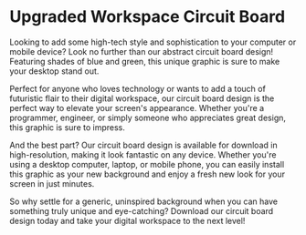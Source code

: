 <!--font:Poppins-->

# Upgraded Workspace Circuit Board

Looking to add some high-tech style and sophistication to your computer or mobile device? Look no further than our abstract circuit board design! Featuring shades of blue and green, this unique graphic is sure to make your desktop stand out.

Perfect for anyone who loves technology or wants to add a touch of futuristic flair to their digital workspace, our circuit board design is the perfect way to elevate your screen's appearance. Whether you're a programmer, engineer, or simply someone who appreciates great design, this graphic is sure to impress.

And the best part? Our circuit board design is available for download in high-resolution, making it look fantastic on any device. Whether you're using a desktop computer, laptop, or mobile phone, you can easily install this graphic as your new background and enjoy a fresh new look for your screen in just minutes.

So why settle for a generic, uninspired background when you can have something truly unique and eye-catching? Download our circuit board design today and take your digital workspace to the next level!

<!--

Write me markdown content of website with wallpaper:

"A wallpaper with a simple graphic of an abstract circuit board, in shades of blue and green."

The header of the page should not be copy of the text but rather a real content of the website which is using this wallpaper.


---


# Circuit Board Wallpaper

Welcome to our website featuring a sleek and modern wallpaper design! Our wallpaper showcases an abstract circuit board graphic in shades of blue and green. This wallpaper is perfect for anyone who loves technology or wants to add a futuristic touch to their desktop background.

Our wallpaper is available for download in high-resolution, ensuring that it will look great on any device. Whether you're using a desktop computer, laptop, or mobile device, this wallpaper will make your screen stand out. 

So why wait? Download our circuit board wallpaper today and give your device a fresh new look!


---


Heading should not include word "wallpaper". The website should not be about the wallpaper itself, wallpaper is just a related background, rewrite whole content.


---


# Futuristic Circuit Board Design for Your Desktop

Looking for a sleek and modern background for your computer or mobile device? Look no further than our abstract circuit board design! This unique graphic features shades of blue and green, creating a futuristic and high-tech look that is sure to impress.

Our circuit board design is perfect for anyone who loves technology or wants to add a touch of sophistication to their digital workspace. Whether you're a programmer, engineer, or simply someone who appreciates great design, this graphic is sure to make your desktop stand out.

Best of all, our circuit board design is available for download in high-resolution. This means that it will look great on any device, whether you're using a desktop computer, laptop, or mobile phone. And because it's so easy to download and install, you can have a fresh new look for your screen in just minutes.

So why settle for a boring background when you can have something truly unique? Download our circuit board design today and take your digital workspace to the next level!


---


Heading is too long, rewrite whole content.


---


# Add a Futuristic Touch to Your Digital Workspace with Our Circuit Board Design

Looking for a way to add some sophistication and high-tech style to your computer or mobile device? Look no further than our abstract circuit board design! This unique graphic features shades of blue and green, creating a sleek and modern look that is sure to impress.

Our circuit board design is perfect for anyone who loves technology or wants to add a touch of futuristic flair to their digital workspace. Whether you're a programmer, engineer, or simply someone who appreciates great design, this graphic is sure to make your desktop stand out.

And the best part? Our circuit board design is available for download in high-resolution, meaning it will look fantastic on any device. Whether you're using a desktop computer, laptop, or mobile phone, you can easily install this graphic as your new background and enjoy a fresh new look for your screen in just minutes.

So why settle for a boring, generic background when you can have something truly unique and eye-catching? Download our circuit board design today and take your digital workspace to the next level!


---


Heading is too long, rewrite whole content.


---


# Elevate Your Digital Workspace with a Futuristic Circuit Board Design

Looking to add some high-tech style and sophistication to your computer or mobile device? Look no further than our abstract circuit board design! Featuring shades of blue and green, this unique graphic is sure to make your desktop stand out.

Perfect for anyone who loves technology or wants to add a touch of futuristic flair to their digital workspace, our circuit board design is the perfect way to elevate your screen's appearance. Whether you're a programmer, engineer, or simply someone who appreciates great design, this graphic is sure to impress.

And the best part? Our circuit board design is available for download in high-resolution, making it look fantastic on any device. Whether you're using a desktop computer, laptop, or mobile phone, you can easily install this graphic as your new background and enjoy a fresh new look for your screen in just minutes.

So why settle for a generic, uninspired background when you can have something truly unique and eye-catching? Download our circuit board design today and take your digital workspace to the next level!


---


Write me a Google font which is best fitting for the website.

Pick from the list:
- Alegreya
- Lobster
- Poppins
- Lato
- Futura
- Exo 2
- Roboto
- Dancing Script
- Orbitron
- Barlow Condensed
- Montserrat
- Open Sans
- Raleway
- Inter
- IBM Plex Sans
- Great Vibes
- Playfair Display


Write just the font name nothing else.


---


Poppins

-->
